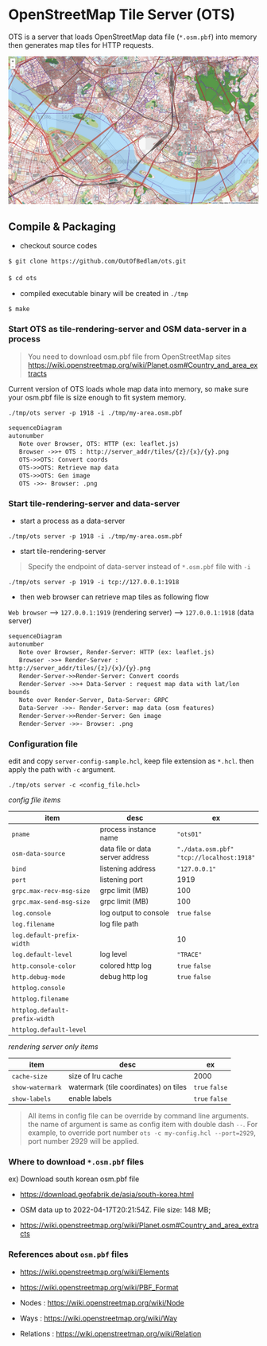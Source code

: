 
# OpenStreetMap Tile Server (OTS)

OTS is a server that loads OpenStreetMap data file (`*.osm.pbf`) into memory then generates map tiles for HTTP requests.

![](docs/screenshot_00.jpg)

## Compile & Packaging

- checkout source codes
```sh
$ git clone https://github.com/OutOfBedlam/ots.git

$ cd ots
```

- compiled executable binary will be created in `./tmp`

```sh
$ make
```

### Start OTS as tile-rendering-server and OSM data-server in a process

> You need to download osm.pbf file from OpenStreetMap sites<br/>
> https://wiki.openstreetmap.org/wiki/Planet.osm#Country_and_area_extracts <br/>

Current version of OTS loads whole map data into memory, so make sure your osm.pbf file is size enough to fit system memory.

```
./tmp/ots server -p 1918 -i ./tmp/my-area.osm.pbf 
```

```mermaid
sequenceDiagram
autonumber
   Note over Browser, OTS: HTTP (ex: leaflet.js)
   Browser ->>+ OTS : http://server_addr/tiles/{z}/{x}/{y}.png
   OTS->>OTS: Convert coords
   OTS->>OTS: Retrieve map data
   OTS->>OTS: Gen image
   OTS ->>- Browser: .png
```

### Start tile-rendering-server and data-server

- start a process as a data-server

```
./tmp/ots server -p 1918 -i ./tmp/my-area.osm.pbf 
```

- start tile-rendering-server

> Specify the endpoint of data-server instead of `*.osm.pbf` file with `-i`

```
./tmp/ots server -p 1919 -i tcp://127.0.0.1:1918
```

- then web browser can retrieve map tiles as following flow

`Web browser` --> `127.0.0.1:1919` (rendering server) --> `127.0.0.1:1918` (data server)


```mermaid
sequenceDiagram
autonumber
   Note over Browser, Render-Server: HTTP (ex: leaflet.js)
   Browser ->>+ Render-Server : http://server_addr/tiles/{z}/{x}/{y}.png
   Render-Server->>Render-Server: Convert coords
   Render-Server ->>+ Data-Server : request map data with lat/lon bounds
   Note over Render-Server, Data-Server: GRPC
   Data-Server ->>- Render-Server: map data (osm features)
   Render-Server->>Render-Server: Gen image
   Render-Server ->>- Browser: .png
```

### Configuration file

edit and copy `server-config-sample.hcl`, keep file extension as `*.hcl`. then apply the path with `-c` argument.

```
./tmp/ots server -c <config_file.hcl>
```

*config file items*

| item                     | desc                             | ex             |
| ------------------------ | -------------------------------- | -------------- |
| `pname`                  | process instance name            | `"ots01"`      |
| `osm-data-source`        | data file or data server address | `"./data.osm.pbf"`<br/> `"tcp://localhost:1918"` |
| `bind`                   | listening address                | `"127.0.0.1"`  |
| `port`                   | listening port                   | 1919           |
| `grpc.max-recv-msg-size` | grpc limit (MB)                  | 100            |
| `grpc.max-send-msg-size` | grpc limit (MB)                  | 100            |
| `log.console`            | log output to console            | `true` `false` |
| `log.filename`           | log file path                    |                |
| `log.default-prefix-width` |                                | 10             |
| `log.default-level`      | log level                        | `"TRACE"`      |
| `http.console-color`     | colored http log                 | `true` `false` |
| `http.debug-mode`        | debug http log                   | `true` `false` |
| `httplog.console`        |                                  |                |
| `httplog.filename`       |                                  |                |
| `httplog.default-prefix-width`|                             |                |
| `httplog.default-level`  |                                  |                |

*rendering server only items*

| item             | desc                                  | ex             |
| -----------------| --------------------------------------| -------------- |
| `cache-size`     | size of lru cache                     | 2000           |
| `show-watermark` | watermark (tile coordinates) on tiles | `true` `false` |
| `show-labels`    | enable labels                         | `true` `false` |

> All items in config file can be override by command line arguments. the name of argument is same as config item with double dash `--`. For example, to override port number `ots -c my-config.hcl --port=2929`, port number 2929 will be applied.


### Where to download `*.osm.pbf` files

ex) Download south korean osm.pbf file
- https://download.geofabrik.de/asia/south-korea.html
- OSM data up to 2022-04-17T20:21:54Z. File size: 148 MB;

- https://wiki.openstreetmap.org/wiki/Planet.osm#Country_and_area_extracts

### References about `osm.pbf` files

- https://wiki.openstreetmap.org/wiki/Elements
- https://wiki.openstreetmap.org/wiki/PBF_Format

- Nodes     : https://wiki.openstreetmap.org/wiki/Node
- Ways      : https://wiki.openstreetmap.org/wiki/Way
- Relations : https://wiki.openstreetmap.org/wiki/Relation
